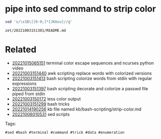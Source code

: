 # pipe into sed command to strip color
```bash
sed 's/\x1B\[[0-9;]*[JKmsu]//g'
```

` zet/20221003151301/README.md `

# Related

- [20221015065151](/zet/20221015065151/README.md) terminal color escape sequences and ncurses python video
- [20221003151440](/zet/20221003151440/README.md) awk scripting replace words with colorized versions
- [20221003151413](/zet/20221003151413/README.md) bash scripting colorize words from stdin with regular expressions
- [20221003151397](/zet/20221003151397/README.md) bash scripting decorate and colorize a passwd file piped from stdin
- [20221003150172](/zet/20221003150172/README.md) less color output
- [20221003151299](/zet/20221003151299/README.md) bash tricks
- [20221014190256](/zet/20221014190256/README.md) kb file named kb/bash-scripting/strip-color.md
- [20221006010531](/zet/20221006010531/README.md) sed scripts

Tags:

    #sed #bash #terminal #command #trick #data #enumeration
